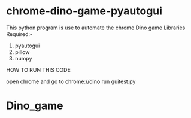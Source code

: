 # chrome-dino-game-pyautogui
This python program is use to automate the chrome Dino game
Libraries Required:-
1. pyautogui
2. pillow
3. numpy

HOW TO RUN THIS CODE

open chrome and go to chrome://dino
run guitest.py
# Dino_game
